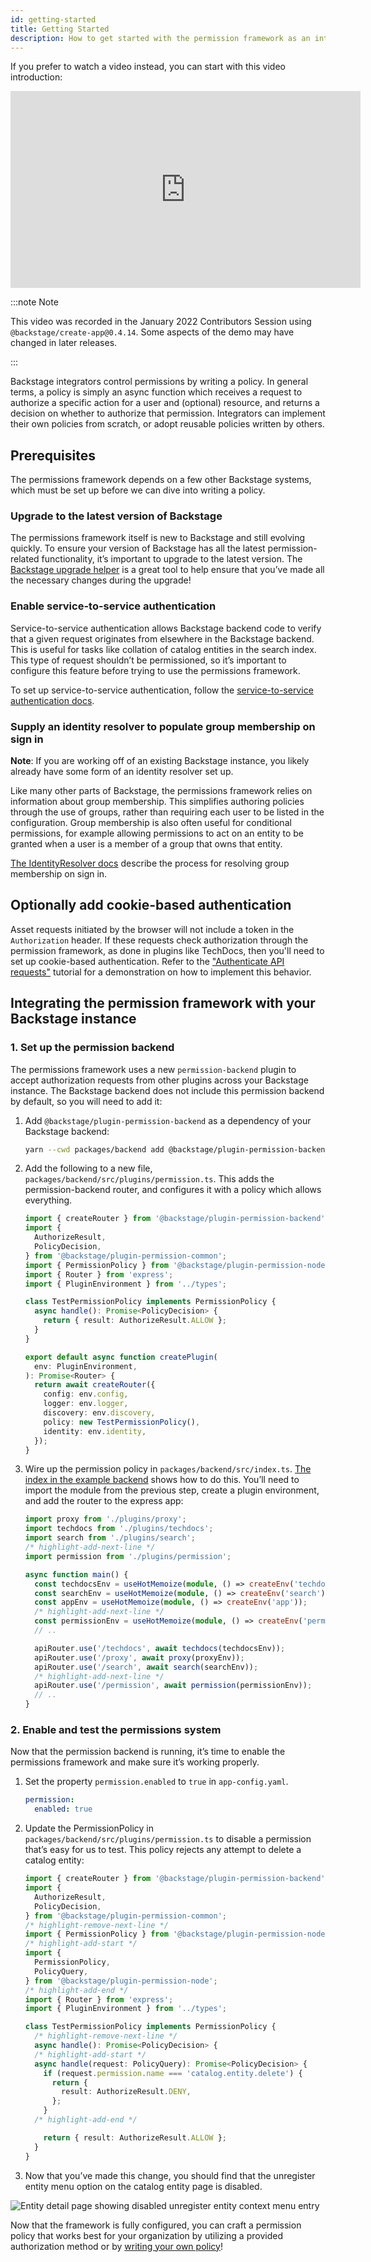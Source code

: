 ```yaml
---
id: getting-started
title: Getting Started
description: How to get started with the permission framework as an integrator
---
```


If you prefer to watch a video instead, you can start with this video introduction:

<iframe width="560" height="315" src="https://www.youtube.com/embed/EQr9tFClgG0" title="YouTube video player" frameborder="0" allow="accelerometer; autoplay; clipboard-write; encrypted-media; gyroscope; picture-in-picture" allowfullscreen></iframe>

:::note Note

This video was recorded in the January 2022 Contributors Session using `@backstage/create-app@0.4.14`. Some aspects of the demo may have changed in later releases.

:::

Backstage integrators control permissions by writing a policy. In general terms, a policy is simply an async function which receives a request to authorize a specific action for a user and (optional) resource, and returns a decision on whether to authorize that permission. Integrators can implement their own policies from scratch, or adopt reusable policies written by others.

## Prerequisites

The permissions framework depends on a few other Backstage systems, which must be set up before we can dive into writing a policy.

### Upgrade to the latest version of Backstage

The permissions framework itself is new to Backstage and still evolving quickly. To ensure your version of Backstage has all the latest permission-related functionality, it’s important to upgrade to the latest version. The [Backstage upgrade helper](https://backstage.github.io/upgrade-helper/) is a great tool to help ensure that you’ve made all the necessary changes during the upgrade!

### Enable service-to-service authentication

Service-to-service authentication allows Backstage backend code to verify that a given request originates from elsewhere in the Backstage backend. This is useful for tasks like collation of catalog entities in the search index. This type of request shouldn’t be permissioned, so it’s important to configure this feature before trying to use the permissions framework.

To set up service-to-service authentication, follow the [service-to-service authentication docs](../auth/service-to-service-auth.md).

### Supply an identity resolver to populate group membership on sign in

**Note**: If you are working off of an existing Backstage instance, you likely already have some form of an identity resolver set up.

Like many other parts of Backstage, the permissions framework relies on information about group membership. This simplifies authoring policies through the use of groups, rather than requiring each user to be listed in the configuration. Group membership is also often useful for conditional permissions, for example allowing permissions to act on an entity to be granted when a user is a member of a group that owns that entity.

[The IdentityResolver docs](../auth/identity-resolver.md) describe the process for resolving group membership on sign in.

## Optionally add cookie-based authentication

Asset requests initiated by the browser will not include a token in the `Authorization` header. If these requests check authorization through the permission framework, as done in plugins like TechDocs, then you'll need to set up cookie-based authentication. Refer to the ["Authenticate API requests"](https://github.com/backstage/backstage/blob/master/contrib/docs/tutorials/authenticate-api-requests.md) tutorial for a demonstration on how to implement this behavior.

## Integrating the permission framework with your Backstage instance

### 1. Set up the permission backend

The permissions framework uses a new `permission-backend` plugin to accept authorization requests from other plugins across your Backstage instance. The Backstage backend does not include this permission backend by default, so you will need to add it:

1. Add `@backstage/plugin-permission-backend` as a dependency of your Backstage backend:

   ```bash title="From your Backstage root directory"
   yarn --cwd packages/backend add @backstage/plugin-permission-backend
   ```

2. Add the following to a new file, `packages/backend/src/plugins/permission.ts`. This adds the permission-backend router, and configures it with a policy which allows everything.

   ```typescript title="packages/backend/src/plugins/permission.ts"
   import { createRouter } from '@backstage/plugin-permission-backend';
   import {
     AuthorizeResult,
     PolicyDecision,
   } from '@backstage/plugin-permission-common';
   import { PermissionPolicy } from '@backstage/plugin-permission-node';
   import { Router } from 'express';
   import { PluginEnvironment } from '../types';

   class TestPermissionPolicy implements PermissionPolicy {
     async handle(): Promise<PolicyDecision> {
       return { result: AuthorizeResult.ALLOW };
     }
   }

   export default async function createPlugin(
     env: PluginEnvironment,
   ): Promise<Router> {
     return await createRouter({
       config: env.config,
       logger: env.logger,
       discovery: env.discovery,
       policy: new TestPermissionPolicy(),
       identity: env.identity,
     });
   }
   ```

3. Wire up the permission policy in `packages/backend/src/index.ts`. [The index in the example backend](https://github.com/backstage/backstage/blob/master/packages/backend/src/index.ts) shows how to do this. You’ll need to import the module from the previous step, create a plugin environment, and add the router to the express app:

   ```ts title="packages/backend/src/index.ts"
   import proxy from './plugins/proxy';
   import techdocs from './plugins/techdocs';
   import search from './plugins/search';
   /* highlight-add-next-line */
   import permission from './plugins/permission';

   async function main() {
     const techdocsEnv = useHotMemoize(module, () => createEnv('techdocs'));
     const searchEnv = useHotMemoize(module, () => createEnv('search'));
     const appEnv = useHotMemoize(module, () => createEnv('app'));
     /* highlight-add-next-line */
     const permissionEnv = useHotMemoize(module, () => createEnv('permission'));
     // ..

     apiRouter.use('/techdocs', await techdocs(techdocsEnv));
     apiRouter.use('/proxy', await proxy(proxyEnv));
     apiRouter.use('/search', await search(searchEnv));
     /* highlight-add-next-line */
     apiRouter.use('/permission', await permission(permissionEnv));
     // ..
   }
   ```

### 2. Enable and test the permissions system

Now that the permission backend is running, it’s time to enable the permissions framework and make sure it’s working properly.

1. Set the property `permission.enabled` to `true` in `app-config.yaml`.

   ```yaml title="app-config.yaml"
   permission:
     enabled: true
   ```

2. Update the PermissionPolicy in `packages/backend/src/plugins/permission.ts` to disable a permission that’s easy for us to test. This policy rejects any attempt to delete a catalog entity:

   ```ts title="packages/backend/src/plugins/permission.ts"
   import { createRouter } from '@backstage/plugin-permission-backend';
   import {
     AuthorizeResult,
     PolicyDecision,
   } from '@backstage/plugin-permission-common';
   /* highlight-remove-next-line */
   import { PermissionPolicy } from '@backstage/plugin-permission-node';
   /* highlight-add-start */
   import {
     PermissionPolicy,
     PolicyQuery,
   } from '@backstage/plugin-permission-node';
   /* highlight-add-end */
   import { Router } from 'express';
   import { PluginEnvironment } from '../types';

   class TestPermissionPolicy implements PermissionPolicy {
     /* highlight-remove-next-line */
     async handle(): Promise<PolicyDecision> {
     /* highlight-add-start */
     async handle(request: PolicyQuery): Promise<PolicyDecision> {
       if (request.permission.name === 'catalog.entity.delete') {
         return {
           result: AuthorizeResult.DENY,
         };
       }
     /* highlight-add-end */

       return { result: AuthorizeResult.ALLOW };
     }
   }
   ```

3. Now that you’ve made this change, you should find that the unregister entity menu option on the catalog entity page is disabled.

![Entity detail page showing disabled unregister entity context menu entry](../assets/permissions/disabled-unregister-entity.png)

Now that the framework is fully configured, you can craft a permission policy that works best for your organization by utilizing a provided authorization method or by [writing your own policy](./writing-a-policy.md)!
